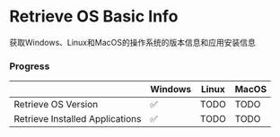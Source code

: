 # Retrieve OS Basic Info

获取Windows、Linux和MacOS的操作系统的版本信息和应用安装信息

### Progress

|                                 | Windows            | Linux | MacOS |
| ------------------------------- | ------------------ | ----- | ----- |
| Retrieve OS Version             | :white_check_mark: | TODO  | TODO  |
| Retrieve Installed Applications | :white_check_mark: | TODO  | TODO  |

